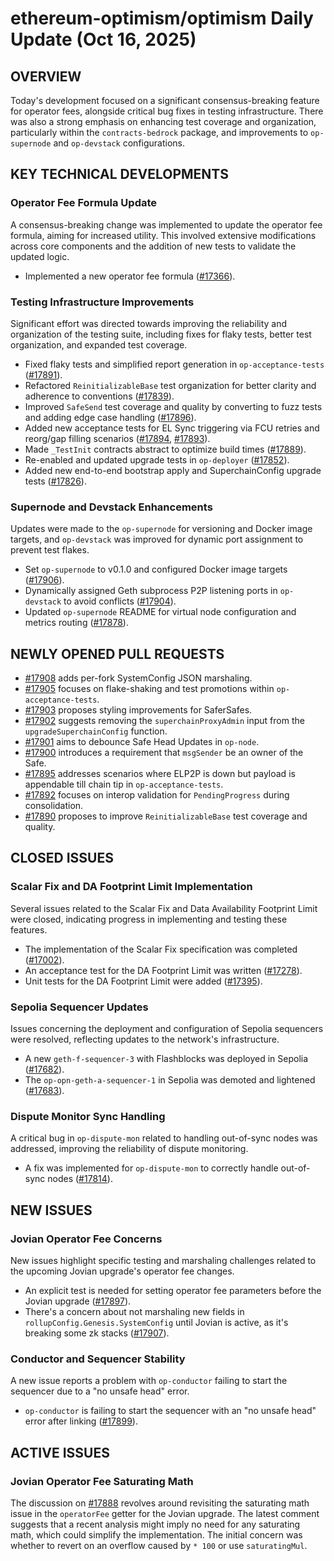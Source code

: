 # ethereum-optimism/optimism Daily Update (Oct 16, 2025)
## OVERVIEW 
Today's development focused on a significant consensus-breaking feature for operator fees, alongside critical bug fixes in testing infrastructure. There was also a strong emphasis on enhancing test coverage and organization, particularly within the `contracts-bedrock` package, and improvements to `op-supernode` and `op-devstack` configurations.

## KEY TECHNICAL DEVELOPMENTS

### Operator Fee Formula Update
A consensus-breaking change was implemented to update the operator fee formula, aiming for increased utility. This involved extensive modifications across core components and the addition of new tests to validate the updated logic.
- Implemented a new operator fee formula ([#17366](https://github.com/ethereum-optimism/optimism/pull/17366)).

### Testing Infrastructure Improvements
Significant effort was directed towards improving the reliability and organization of the testing suite, including fixes for flaky tests, better test organization, and expanded test coverage.
- Fixed flaky tests and simplified report generation in `op-acceptance-tests` ([#17891](https://github.com/ethereum-optimism/optimism/pull/17891)).
- Refactored `ReinitializableBase` test organization for better clarity and adherence to conventions ([#17839](https://github.com/ethereum-optimism/optimism/pull/17839)).
- Improved `SafeSend` test coverage and quality by converting to fuzz tests and adding edge case handling ([#17896](https://github.com/ethereum-optimism/optimism/pull/17896)).
- Added new acceptance tests for EL Sync triggering via FCU retries and reorg/gap filling scenarios ([#17894](https://github.com/ethereum-optimism/optimism/pull/17894), [#17893](https://github.com/ethereum-optimism/optimism/pull/17893)).
- Made `_TestInit` contracts abstract to optimize build times ([#17889](https://github.com/ethereum-optimism/optimism/pull/17889)).
- Re-enabled and updated upgrade tests in `op-deployer` ([#17852](https://github.com/ethereum-optimism/optimism/pull/17852)).
- Added new end-to-end bootstrap apply and SuperchainConfig upgrade tests ([#17826](https://github.com/ethereum-optimism/optimism/pull/17826)).

### Supernode and Devstack Enhancements
Updates were made to the `op-supernode` for versioning and Docker image targets, and `op-devstack` was improved for dynamic port assignment to prevent test flakes.
- Set `op-supernode` to v0.1.0 and configured Docker image targets ([#17906](https://github.com/ethereum-optimism/optimism/pull/17906)).
- Dynamically assigned Geth subprocess P2P listening ports in `op-devstack` to avoid conflicts ([#17904](https://github.com/ethereum-optimism/optimism/pull/17904)).
- Updated `op-supernode` README for virtual node configuration and metrics routing ([#17878](https://github.com/ethereum-optimism/optimism/pull/17878)).

## NEWLY OPENED PULL REQUESTS
- [#17908](https://github.com/ethereum-optimism/optimism/pull/17908) adds per-fork SystemConfig JSON marshaling.
- [#17905](https://github.com/ethereum-optimism/optimism/pull/17905) focuses on flake-shaking and test promotions within `op-acceptance-tests`.
- [#17903](https://github.com/ethereum-optimism/optimism/pull/17903) proposes styling improvements for SaferSafes.
- [#17902](https://github.com/ethereum-optimism/optimism/pull/17902) suggests removing the `superchainProxyAdmin` input from the `upgradeSuperchainConfig` function.
- [#17901](https://github.com/ethereum-optimism/optimism/pull/17901) aims to debounce Safe Head Updates in `op-node`.
- [#17900](https://github.com/ethereum-optimism/optimism/pull/17900) introduces a requirement that `msgSender` be an owner of the Safe.
- [#17895](https://github.com/ethereum-optimism/optimism/pull/17895) addresses scenarios where ELP2P is down but payload is appendable till chain tip in `op-acceptance-tests`.
- [#17892](https://github.com/ethereum-optimism/optimism/pull/17892) focuses on interop validation for `PendingProgress` during consolidation.
- [#17890](https://github.com/ethereum-optimism/optimism/pull/17890) proposes to improve `ReinitializableBase` test coverage and quality.

## CLOSED ISSUES

### Scalar Fix and DA Footprint Limit Implementation
Several issues related to the Scalar Fix and Data Availability Footprint Limit were closed, indicating progress in implementing and testing these features.
- The implementation of the Scalar Fix specification was completed ([#17002](https://github.com/ethereum-optimism/optimism/issues/17002)).
- An acceptance test for the DA Footprint Limit was written ([#17278](https://github.com/ethereum-optimism/optimism/issues/17278)).
- Unit tests for the DA Footprint Limit were added ([#17395](https://github.com/ethereum-optimism/optimism/issues/17395)).

### Sepolia Sequencer Updates
Issues concerning the deployment and configuration of Sepolia sequencers were resolved, reflecting updates to the network's infrastructure.
- A new `geth-f-sequencer-3` with Flashblocks was deployed in Sepolia ([#17682](https://github.com/ethereum-optimism/optimism/issues/17682)).
- The `op-opn-geth-a-sequencer-1` in Sepolia was demoted and lightened ([#17683](https://github.com/ethereum-optimism/optimism/issues/17683)).

### Dispute Monitor Sync Handling
A critical bug in `op-dispute-mon` related to handling out-of-sync nodes was addressed, improving the reliability of dispute monitoring.
- A fix was implemented for `op-dispute-mon` to correctly handle out-of-sync nodes ([#17814](https://github.com/ethereum-optimism/optimism/issues/17814)).

## NEW ISSUES

### Jovian Operator Fee Concerns
New issues highlight specific testing and marshaling challenges related to the upcoming Jovian upgrade's operator fee changes.
- An explicit test is needed for setting operator fee parameters before the Jovian upgrade ([#17897](https://github.com/ethereum-optimism/optimism/issues/17897)).
- There's a concern about not marshaling new fields in `rollupConfig.Genesis.SystemConfig` until Jovian is active, as it's breaking some zk stacks ([#17907](https://github.com/ethereum-optimism/optimism/issues/17907)).

### Conductor and Sequencer Stability
A new issue reports a problem with `op-conductor` failing to start the sequencer due to a "no unsafe head" error.
- `op-conductor` is failing to start the sequencer with an "no unsafe head" error after linking ([#17899](https://github.com/ethereum-optimism/optimism/issues/17899)).

## ACTIVE ISSUES

### Jovian Operator Fee Saturating Math
The discussion on [#17888](https://github.com/ethereum-optimism/optimism/issues/17888) revolves around revisiting the saturating math issue in the `operatorFee` getter for the Jovian upgrade. The latest comment suggests that a recent analysis might imply no need for any saturating math, which could simplify the implementation. The initial concern was whether to revert on an overflow caused by `* 100` or use `saturatingMul`.